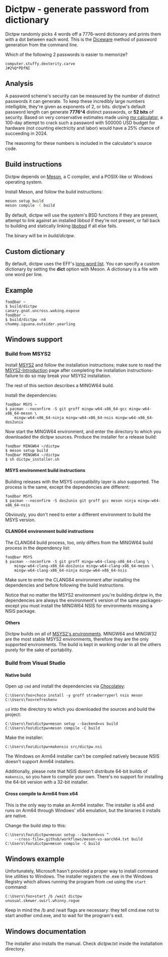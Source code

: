 <!--
Copyright (c) 2021-2022, 2024 Guilherme Janczak <guilherme.janczak@yandex.com>

Permission to use, copy, modify, and distribute this software for any
purpose with or without fee is hereby granted, provided that the above
copyright notice and this permission notice appear in all copies.

THE SOFTWARE IS PROVIDED "AS IS" AND THE AUTHOR DISCLAIMS ALL WARRANTIES
WITH REGARD TO THIS SOFTWARE INCLUDING ALL IMPLIED WARRANTIES OF
MERCHANTABILITY AND FITNESS. IN NO EVENT SHALL THE AUTHOR BE LIABLE FOR
ANY SPECIAL, DIRECT, INDIRECT, OR CONSEQUENTIAL DAMAGES OR ANY DAMAGES
WHATSOEVER RESULTING FROM LOSS OF USE, DATA OR PROFITS, WHETHER IN AN
ACTION OF CONTRACT, NEGLIGENCE OR OTHER TORTIOUS ACTION, ARISING OUT OF
OR IN CONNECTION WITH THE USE OR PERFORMANCE OF THIS SOFTWARE.
-->

# Dictpw - generate password from dictionary
Dictpw randomly picks 4 words off a 7776-word dictionary and prints them with a
dot between each word. This is the
[Diceware](https://en.wikipedia.org/wiki/Diceware) method of password generation
from the command line.

Which of the following 2 passwords is easier to memorize?
```
computer.stuffy.dexterity.carve
J#2%Q*PDfNI
```

## Analysis
A password scheme's security can be measured by the number of distinct passwords 
it can generate. To keep these incredibly large numbers intelligible, they're 
given as exponents of 2, or bits. dictpw's default password length can generate 
__7776^4__ distinct passwords, or __52 bits__ of security. Based on very
conservative estimates made using [my calculator](src/sec_pw_bits.bc), a 100-day 
attempt to crack such a password with 500000 USD budget for hardware (not 
counting electricity and labor) would have a 25% chance of succeeding in 2024.

The reasoning for these numbers is included in the calculator's source code.

## Build instructions
Dictpw depends on [Meson](https://mesonbuild.com/), a C compiler, and a
POSIX-like or Windows operating system.

Install Meson, and follow the build instructions:
```sh
meson setup build
meson compile -C build
```
By default, dictpw will use the system's BSD functions if they are present,
attempt to link against an installed libbsd if they're not present,
or fall back to building and statically linking
[libobsd](https://github.com/guijan/libobsd) if all else fails.

The binary will be in _build/dictpw_.

## Custom dictionary
By default, dictpw uses the EFF's
[long word list](https://www.eff.org/deeplinks/2016/07/new-wordlists-random-passphrases).
You can specify a custom dictionary by setting the __dict__ option with Meson. A
dictionary is a file with one word per line.

## Example
```console
foo@bar ~
$ build/dictpw
canary.gnat.uncross.waking.expose
foo@bar ~
$ build/dictpw -n4
chummy.iguana.outsider.yearling
```

## Windows support
### Build from MSYS2
Install [MSYS2](https://www.msys2.org/) and follow the installation
instructions; make sure to read the
[MSYS2-Introduction](https://www.msys2.org/wiki/MSYS2-introduction/) page after
completing the installation instructions-failure to do so may break your MSYS2
installation.

The rest of this section describes a MINGW64 build.

Install the dependencies:
```console
foo@bar MSYS ~
$ pacman --noconfirm -S git groff mingw-w64-x86_64-gcc mingw-w64-x86_64-meson \
    mingw-w64-x86_64-ninja mingw-w64-x86_64-nsis mingw-w64-x86_64-dos2unix
```
Now start the MINGW64 environment, and enter the directory to which you
downloaded the dictpw sources.
Produce the installer for a release build:
```console
foo@bar MINGW64 ~/dictpw
$ meson setup build
foo@bar MINGW64 ~/dictpw
$ sh dictpw_installer.sh
```

#### MSYS environment build instructions
Building releases with the MSYS compatibility layer is also supported.
The process is the same, except the dependencies are different:
```console
foo@bar MSYS
$ pacman --noconfirm -S dos2unix git groff gcc meson ninja mingw-w64-x86_64-nsis
```
Obviously, you don't need to enter a different environment to build the MSYS
version.

#### CLANG64 environment build instructions
The CLANG64 build process, too, only differs from the MINGW64 build process in
the dependency list:
```console
foo@bar MSYS
$ pacman --noconfirm -S git groff mingw-w64-clang-x86_64-clang \
    mingw-w64-clang-x86_64-dos2unix mingw-w64-clang-x86_64-meson \
    mingw-w64-clang-x86_64-ninja mingw-w64-x86_64-nsis
```
Make sure to enter the CLANG64 environment after installing the dependencies and
before following the build instructions.

Notice that no matter the MSYS2 environment you're building dictpw in, the
dependencies are always the environment's version of the same packages-except
you must install the MINGW64 NSIS for environments missing a NSIS package.

#### Others
Dictpw builds on all of
[MSYS2's environments](https://www.msys2.org/docs/environments/).
MINGW64 and MINGW32 are the most stable MSYS2 environments, therefore they are
the only supported environments. The build is kept in working order in all the
others purely for the sake of portability.

### Build from Visual Studio
#### Native build
Open up `cmd` and install the dependencies via
[Chocolatey](https://chocolatey.org/):
```
C:\Users\foo>choco install -y groff strawberryperl nsis meson
C:\Users\foo>refreshenv
```
`cd` into the directory to which you downloaded the sources and build the
project:
```
C:\Users\foo\dictpw>meson setup --backend=vs build
C:\Users\foo\dictpw>meson compile -C build
```
Make the installer:
```
C:\Users\foo\dictpw>makensis src/dictpw.nsi
```
The Windows on Arm64 installer can't be compiled natively because NSIS doesn't
support Arm64 installers.

Additionally, please note that NSIS doesn't distribute 64-bit builds of
`makensis`, so you have to compile your own. There's no support for installing
the 64-bit version with a 32-bit installer.

#### Cross compile to Arm64 from x64
This is the only way to make an Arm64 installer. The installer is x64 and runs
on Arm64 through Windows' x64 emulation, but the binaries it installs are
native.

Change the build step to this:
```
C:\Users\foo\dictpw>meson setup --backend=vs ^
    --cross-file=.github/workflows/meson-vs-aarch64.txt build
C:\Users\foo\dictpw>meson compile -C build
```

## Windows example
Unfortunately, Microsoft hasn't provided a proper way to install command line
utilities to Windows. The installer registers the .exe in the Windows Registry
which allows running the program from `cmd` using the `start` command:
```
C:\Users\foo>start /b /wait dictpw
unusual.skewer.swirl.whinny.rogue
```
Keep in mind the /b and /wait flags are necessary: they tell cmd.exe not to
start another cmd.exe, and to wait for the program's exit.

## Windows documentation
The installer also installs the manual. Check _dictpw.txt_ inside the
installation directory.
